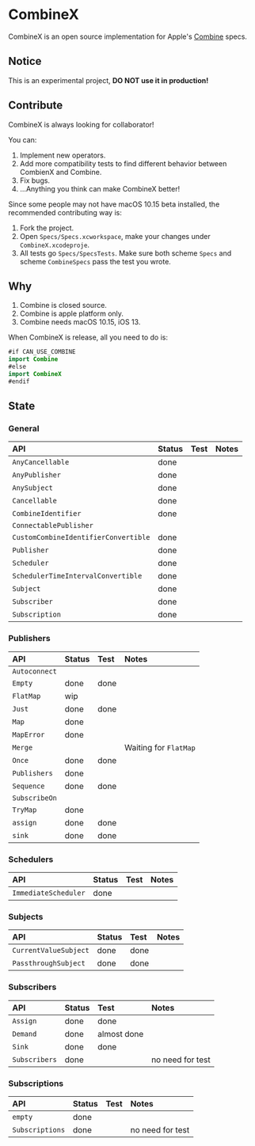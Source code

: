 # CombineX

CombineX is an open source implementation for Apple's [Combine](https://developer.apple.com/documentation/combine) specs.

## Notice

This is an experimental project, **DO NOT use it in production!**

## Contribute

CombineX is always looking for collaborator! 

You can:

1. Implement new operators.
2. Add more compatibility tests to find different behavior between CombienX and Combine.
3. Fix bugs.
4. ...Anything you think can make CombineX better!

Since some people may not have macOS 10.15 beta installed, the recommended contributing way is: 

1. Fork the project.
2. Open `Specs/Specs.xcworkspace`, make your changes under `CombineX.xcodeproje`. 
3. All tests go `Specs/SpecsTests`. Make sure both scheme `Specs` and scheme `CombineSpecs` pass the test you wrote.

## Why

1. Combine is closed source.
2. Combine is apple platform only.
3. Combine needs macOS 10.15, iOS 13.

When CombineX is release, all you need to do is:

```swift
#if CAN_USE_COMBINE
import Combine
#else
import CombineX
#endif
```

## State

### General

| API | Status | Test | Notes |
|:--|:--|:--|:--|
|`AnyCancellable`| done |   |   |
|`AnyPublisher`| done |   |   |
|`AnySubject`| done |   |   |
|`Cancellable`| done |   |   |
|`CombineIdentifier`| done |   |   |
|`ConnectablePublisher`|   |   |   |
|`CustomCombineIdentifierConvertible`| done |   |   |
|`Publisher`| done |   |   |
|`Scheduler`| done |   |   |
|`SchedulerTimeIntervalConvertible`| done |   |   |
|`Subject`| done |   |   |
|`Subscriber`| done |   |   |
|`Subscription`| done |   |   |


### Publishers

| API | Status | Test | Notes |
|:--|:--|:--|:--|
|`Autoconnect`|   |   |   |
|`Empty`| done | done |   |
|`FlatMap`| wip |   |   |
|`Just`| done | done |   |
|`Map`| done |   |   |
|`MapError`| done |   |   |
|`Merge`|   |   | Waiting for `FlatMap` |
|`Once`| done | done |   |
|`Publishers`| done  |   |   |
|`Sequence`| done | done |   |
|`SubscribeOn`|   |   |   |
|`TryMap`| done |   |   |
|`assign`| done | done |   |
|`sink`| done | done |   |

### Schedulers

| API | Status | Test | Notes |
|:--|:--|:--|:--|
|`ImmediateScheduler`| done |   |   |

### Subjects

| API | Status | Test | Notes |
|:--|:--|:--|:--|
|`CurrentValueSubject`| done | done |   |
|`PassthroughSubject`| done | done |   |

### Subscribers

| API | Status | Test | Notes |
|:--|:--|:--|:--|
|`Assign`| done | done  |   |
|`Demand`| done | almost done |   |
|`Sink`| done | done |   |
|`Subscribers`| done  |   | no need for test |

### Subscriptions

| API | Status | Test | Notes |
|:--|:--|:--|:--|
|`empty`| done  |   |   |
|`Subscriptions`| done  |   | no need for test |
